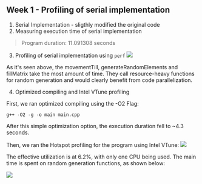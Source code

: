 ## Week 1 - Profiling of serial implementation

1. Serial Implementation - sligthly modified the original code
2. Measuring execution time of serial implementation 

> Program duration: 11.091308 seconds

3. Profiling of serial implementation using `perf`
![](../../images/serial_profiling.png)

As it's seen above, the movementTill, generateRandomElements and fillMatrix take the most amount of time. They call resource-heavy functions for random generation and would clearly benefit from code parallelization.

4. Optimized compiling and Intel VTune profiling

First, we ran optimized compiling using the -O2 Flag:

```
g++ -O2 -g -o main main.cpp
```

After this simple optimization option, the execution duration fell to ~4.3 seconds.

Then, we ran the Hotspot profiling for the program using Intel VTune:
![](../../images/serial_profiling_vtune1.png)

The effective utilization is at 6.2%, with only one CPU being used. The main time is spent on random generation functions, as shown below:


![](../../images/serial_profiling_vtune2.png)